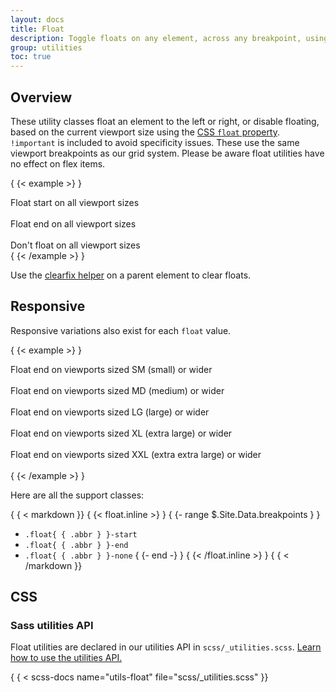 ```yaml
---
layout: docs
title: Float
description: Toggle floats on any element, across any breakpoint, using our responsive float utilities.
group: utilities
toc: true
---
```


## Overview

These utility classes float an element to the left or right, or disable
floating, based on the current viewport size using the [CSS
`float` property](https://developer.mozilla.org/en-US/docs/Web/CSS/float).
`!important` is included to avoid specificity issues. These use the same
viewport breakpoints as our grid system. Please be aware float utilities have no
effect on flex items.

{ {< example >} }
<div class="float-start">Float start on all viewport sizes</div><br>
<div class="float-end">Float end on all viewport sizes</div><br>
<div class="float-none">Don't float on all viewport sizes</div>
{ {< /example >} }

Use the [clearfix helper](../helpers/clearfix.md) on a parent
element to clear floats.

## Responsive

Responsive variations also exist for each `float` value.

{ {< example >} }
<div class="float-sm-end">Float end on viewports sized SM (small) or wider</div><br>
<div class="float-md-end">Float end on viewports sized MD (medium) or wider</div><br>
<div class="float-lg-end">Float end on viewports sized LG (large) or wider</div><br>
<div class="float-xl-end">Float end on viewports sized XL (extra large) or wider</div><br>
<div class="float-xxl-end">Float end on viewports sized XXL (extra extra large) or wider</div><br>
{ {< /example >} }

Here are all the support classes:

{ { < markdown }}
{ {< float.inline >} }
{ {- range $.Site.Data.breakpoints } }

- `.float{ { .abbr } }-start`
- `.float{ { .abbr } }-end`
- `.float{ { .abbr } }-none`
  { {- end -} }
  { {< /float.inline >} }
  { { < /markdown }}

## CSS

### Sass utilities API

Float utilities are declared in our utilities API in
`scss/_utilities.scss`. [Learn how to use the utilities API.](api.md#using-the-api)

{ { < scss-docs name="utils-float" file="scss/_utilities.scss" }}

